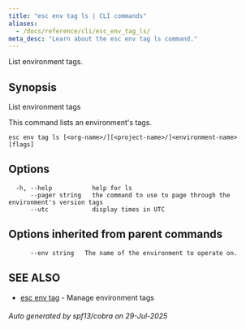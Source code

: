 ```yaml
---
title: "esc env tag ls | CLI commands"
aliases:
  - /docs/reference/cli/esc_env_tag_ls/
meta_desc: "Learn about the esc env tag ls command."
---
```




List environment tags.

## Synopsis

List environment tags

This command lists an environment's tags.


```
esc env tag ls [<org-name>/][<project-name>/]<environment-name> [flags]
```

## Options

```
  -h, --help           help for ls
      --pager string   the command to use to page through the environment's version tags
      --utc            display times in UTC
```

## Options inherited from parent commands

```
      --env string   The name of the environment to operate on.
```

## SEE ALSO

* [esc env tag](/docs/esc/cli/commands/esc_env_tag/)	 - Manage environment tags

###### Auto generated by spf13/cobra on 29-Jul-2025

